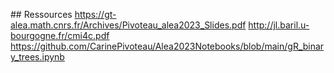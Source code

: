 ## Ressources 
https://gt-alea.math.cnrs.fr/Archives/Pivoteau_alea2023_Slides.pdf
http://jl.baril.u-bourgogne.fr/cmi4c.pdf
https://github.com/CarinePivoteau/Alea2023Notebooks/blob/main/gR_binary_trees.ipynb